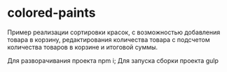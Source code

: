 # colored-paints
Пример реализации сортировки красок, с возможностью добавления товара в корзину, редактирования количества товара с подсчетом количества товаров в корзине и итоговой суммы.

Для разворачивания проекта npm i;
Для запуска сборки проекта gulp
